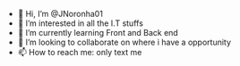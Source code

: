 - 👋 Hi, I’m @JNoronha01
- 👀 I’m interested in all the I.T stuffs
- 🌱 I’m currently learning Front and Back end
- 💞️ I’m looking to collaborate on where i have a opportunity
- 📫 How to reach me: only text me

<!---
JNoronha01/JNoronha01 is a ✨ special ✨ repository because its `README.md` (this file) appears on your GitHub profile.
You can click the Preview link to take a look at your changes.
--->
